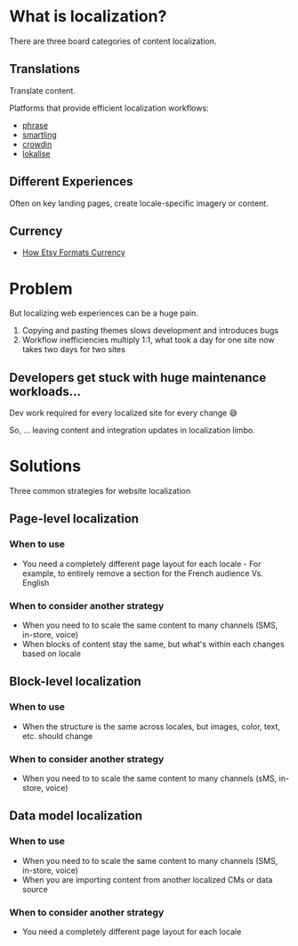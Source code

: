# What is localization?

There are three board categories of content localization.

## Translations

Translate content.

Platforms that provide efficient localization workflows:

- [phrase](https://phrase.com/)
- [smartling](https://www.smartling.com/)
- [crowdin](https://crowdin.com/)
- [lokalise](https://lokalise.com/)

## Different Experiences

Often on key landing pages, create locale-specific imagery or content.

## Currency

- [How Etsy Formats Currency](https://www.etsy.com/codeascraft/how-etsy-formats-currency/)

# Problem

But localizing web experiences can be a huge pain.

1. Copying and pasting themes slows development and introduces bugs
2. Workflow inefficiencies multiply 1:1, what took a day for one site now takes two days for two sites

## Developers get stuck with huge maintenance workloads...

Dev work required for every localized site for every change 😅

So, ... leaving content and integration updates in localization limbo.

# Solutions

Three common strategies for website localization

## Page-level localization

### When to use

- You need a completely different page layout for each locale -
  For example, to entirely remove a section for the French audience Vs. English

### When to consider another strategy

- When you need to to scale the same content to many channels (SMS, in-store, voice)
- When blocks of content stay the same, but what's within each changes based on locale

## Block-level localization

### When to use

- When the structure is the same across locales, but images, color, text, etc.
  should change

### When to consider another strategy

- When you need to to scale the same content to many channels (sMS, in-store, voice)

## Data model localization

### When to use

- When you need to to scale the same content to many channels (SMS, in-store, voice)
- When you are importing content from another localized CMs or data source

### When to consider another strategy

- You need a completely different page layout for each locale
